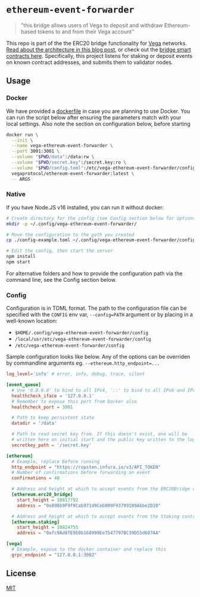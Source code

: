 # `ethereum-event-forwarder`
> "this bridge allows users of Vega to deposit and withdraw Ethereum-based tokens to and from their Vega account"

This repo is part of the the ERC20 bridge functionality for [Vega](https://vega.xyz) networks. [Read about the architecture in this blog post](https://medium.com/vegaprotocol/vega-erc20-bridge-331a5235efa2), or check out the [bridge smart contracts here](https://github.com/vegaprotocol/smart-contracts). Specifically, this project listens for staking or deposit events on known contract addresses, and submits them to validator nodes.


## Usage

### Docker
We have provided a [dockerfile](./Dockerfile) in case you are planning to use Docker.
You can run the script below after ensuring the parameters match with your local
settings. Also note the section on configuration below, before starting

```sh
docker run \
  --init \
  --name vega-ethereum-event-forwarder \
  --port 3001:3001 \
  --volume "$PWD/data":/data:rw \
  --volume "$PWD/secret.key":/secret.key:ro \
  --volume "$PWD/config.toml":/etc/vega-ethereum-event-forwarder/config:ro \
  vegaprotocol/ethereum-event-forwarder:latest \
  -- ARGS
```

### Native
If you have Node.JS v16 installed, you can run it without docker:

```sh
# Create directory for the config (see Config section below for options)
mkdir -p ~/.config/vega-ethereum-event-forwarder/

# Move the configuration to the path you created
cp ./config-example.toml ~/.config/vega-ethereum-event-forwarder/config

# Edit the config, then start the server
npm install
npm start
```

For alternative folders and how to provide the configuration path via the
command line, see the Config section below.

### Config

Configuration is in TOML format. The path to the configuration file can
be specified with the `CONFIG` env var, `--config=PATH` argument or by
placing in a well-known location:

- `$HOME/.config/vega-ethereum-event-forwarder/config`
- `/local/usr/etc/vega-ethereum-event-forwarder/config`
- `/etc/vega-ethereum-event-forwarder/config`

Sample configuration looks like below. Any of the options can be
overriden by commandline arguments eg. `--ethereum.http_endpoint=...`

```toml
log_level='info' # error, info, debug, trace, silent

[event_queue]
  # Use '0.0.0.0' to bind to all IPv4, '::' to bind to all IPv6 and IPv4
  healthcheck_iface = '127.0.0.1'
  # Remember to expose this port from Docker also
  healthcheck_port = 3001

  # Path to keep persistent state
  datadir = '/data'

  # Path to read secret key from. If this doesn't exist, one will be
  # written here on initial start and the public key written to the logs
  secretkey_path = '/secret.key'

[ethereum]
  # Example, replace before running
  http_endpoint = "https://ropsten.infura.io/v3/API_TOKEN"
  # Number of confirmations before forwarding an event
  confirmations = 40

  # Address and height at which to accept events from the ERC20Bridge contract
  [ethereum.erc20_bridge]
    start_height = 10817792
    address = "0x898b9F9f9Cab971d9Ceb809F93799109Abbe2D10"

  # Address and height at which to accept events from the Staking contract
  [ethereum.staking]
    start_height = 10824755
    address = "0xfc9Ad8fE9E0b168999Ee7547797BC39D55d607AA"

[vega]
  # Example, expose to the docker container and replace this
  grpc_endpoint = "127.0.0.1:3002"
```

## License

[MIT](LICENSE)
